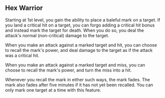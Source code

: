 ## Hex Warrior
Starting at 1st level, you gain the ability to place a baleful mark on a target.
If you land a critical hit on a target, you can forgo adding a critical hit bonus and instead mark the target for death.
When you do so, you deal the attack's normal (non-critical) damage to the target.

When you make an attack against a marked target and hit, you can choose to recall the mark's power, and deal damage to the target as if the attack was a critical hit.

When you make an attack against a marked target and miss, you can choose to recall the mark's power, and turn the miss into a hit.

Whenever you recall the mark in either such ways, the mark fades.
The mark also fades after five minutes if it has not yet been recalled.
You can only mark one target at a time with this feature.
